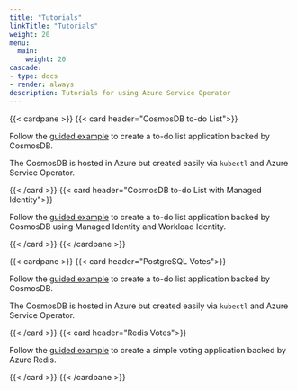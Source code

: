 ```yaml
---
title: "Tutorials"
linkTitle: "Tutorials"
weight: 20
menu:
  main:
    weight: 20
cascade:
- type: docs
- render: always
description: Tutorials for using Azure Service Operator
---
```


{{< cardpane >}}
{{< card header="CosmosDB to-do List">}}

Follow the [guided example](https://github.com/Azure-Samples/azure-service-operator-samples/tree/master/cosmos-todo-list)
to create a to-do list application backed by CosmosDB.

The CosmosDB is hosted in Azure but created easily via `kubectl` and Azure Service Operator.

{{< /card >}}
{{< card header="CosmosDB to-do List with Managed Identity">}}

Follow the [guided example](https://github.com/Azure-Samples/azure-service-operator-samples/tree/master/cosmos-todo-list-mi)
to create a to-do list application backed by CosmosDB using Managed Identity and Workload Identity.

{{< /card >}}
{{< /cardpane >}}

{{< cardpane >}}
{{< card header="PostgreSQL Votes">}}

Follow the [guided example](https://github.com/Azure-Samples/azure-service-operator-samples/tree/master/cosmos-todo-list)
to create a to-do list application backed by CosmosDB.

The CosmosDB is hosted in Azure but created easily via `kubectl` and Azure Service Operator.

{{< /card >}}
{{< card header="Redis Votes">}}

Follow the [guided example](https://github.com/Azure-Samples/azure-service-operator-samples/tree/master/azure-votes-redis)
to create a simple voting application backed by Azure Redis.

{{< /card >}}
{{< /cardpane >}}
